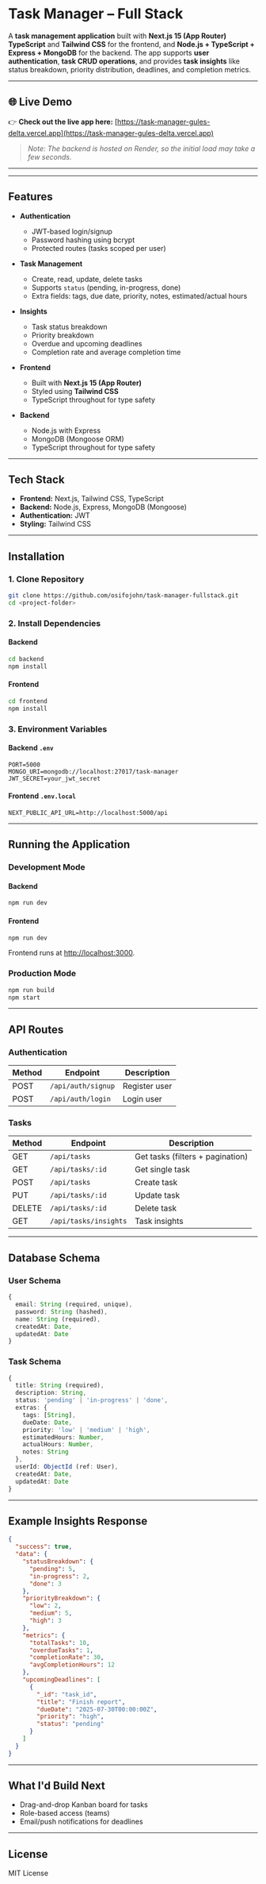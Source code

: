 # Task Manager – Full Stack

A **task management application** built with **Next.js 15 (App Router)** **TypeScript** and **Tailwind CSS** for the frontend, and **Node.js + TypeScript + Express + MongoDB** for the backend. The app supports **user authentication**, **task CRUD operations**, and provides **task insights** like status breakdown, priority distribution, deadlines, and completion metrics.

---

## 🌐 Live Demo

👉 **Check out the live app here:** [https://task-manager-gules-delta.vercel.app](https://task-manager-gules-delta.vercel.app)

> _Note: The backend is hosted on Render, so the initial load may take a few seconds._

---

---

## Features

- **Authentication**

  - JWT-based login/signup
  - Password hashing using bcrypt
  - Protected routes (tasks scoped per user)

- **Task Management**

  - Create, read, update, delete tasks
  - Supports `status` (pending, in-progress, done)
  - Extra fields: tags, due date, priority, notes, estimated/actual hours

- **Insights**

  - Task status breakdown
  - Priority breakdown
  - Overdue and upcoming deadlines
  - Completion rate and average completion time

- **Frontend**

  - Built with **Next.js 15 (App Router)**
  - Styled using **Tailwind CSS**
  - TypeScript throughout for type safety

- **Backend**
  - Node.js with Express
  - MongoDB (Mongoose ORM)
  - TypeScript throughout for type safety

---

## Tech Stack

- **Frontend:** Next.js, Tailwind CSS, TypeScript
- **Backend:** Node.js, Express, MongoDB (Mongoose)
- **Authentication:** JWT
- **Styling:** Tailwind CSS

---

## Installation

### 1. Clone Repository

```bash
git clone https://github.com/osifojohn/task-manager-fullstack.git
cd <project-folder>
```

### 2. Install Dependencies

#### Backend

```bash
cd backend
npm install
```

#### Frontend

```bash
cd frontend
npm install
```

### 3. Environment Variables

#### Backend `.env`

```env
PORT=5000
MONGO_URI=mongodb://localhost:27017/task-manager
JWT_SECRET=your_jwt_secret
```

#### Frontend `.env.local`

```env
NEXT_PUBLIC_API_URL=http://localhost:5000/api
```

---

## Running the Application

### Development Mode

#### Backend

```bash
npm run dev
```

#### Frontend

```bash
npm run dev
```

Frontend runs at [http://localhost:3000](http://localhost:3000).

### Production Mode

```bash
npm run build
npm start
```

---

## API Routes

### Authentication

| Method | Endpoint           | Description   |
| ------ | ------------------ | ------------- |
| POST   | `/api/auth/signup` | Register user |
| POST   | `/api/auth/login`  | Login user    |

### Tasks

| Method | Endpoint              | Description                      |
| ------ | --------------------- | -------------------------------- |
| GET    | `/api/tasks`          | Get tasks (filters + pagination) |
| GET    | `/api/tasks/:id`      | Get single task                  |
| POST   | `/api/tasks`          | Create task                      |
| PUT    | `/api/tasks/:id`      | Update task                      |
| DELETE | `/api/tasks/:id`      | Delete task                      |
| GET    | `/api/tasks/insights` | Task insights                    |

---

## Database Schema

### User Schema

```ts
{
  email: String (required, unique),
  password: String (hashed),
  name: String (required),
  createdAt: Date,
  updatedAt: Date
}
```

### Task Schema

```ts
{
  title: String (required),
  description: String,
  status: 'pending' | 'in-progress' | 'done',
  extras: {
    tags: [String],
    dueDate: Date,
    priority: 'low' | 'medium' | 'high',
    estimatedHours: Number,
    actualHours: Number,
    notes: String
  },
  userId: ObjectId (ref: User),
  createdAt: Date,
  updatedAt: Date
}
```

---

## Example Insights Response

```json
{
  "success": true,
  "data": {
    "statusBreakdown": {
      "pending": 5,
      "in-progress": 2,
      "done": 3
    },
    "priorityBreakdown": {
      "low": 2,
      "medium": 5,
      "high": 3
    },
    "metrics": {
      "totalTasks": 10,
      "overdueTasks": 1,
      "completionRate": 30,
      "avgCompletionHours": 12
    },
    "upcomingDeadlines": [
      {
        "_id": "task_id",
        "title": "Finish report",
        "dueDate": "2025-07-30T00:00:00Z",
        "priority": "high",
        "status": "pending"
      }
    ]
  }
}
```

---

## What I'd Build Next

- Drag-and-drop Kanban board for tasks
- Role-based access (teams)
- Email/push notifications for deadlines

---

## License

MIT License
